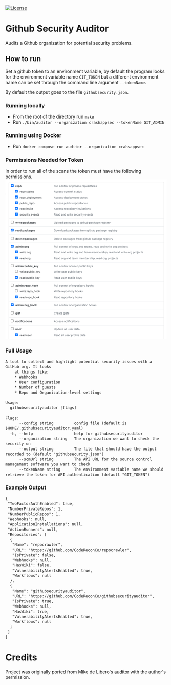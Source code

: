 [![License](https://img.shields.io/badge/License-Apache%202.0-blue.svg)](https://github.com/crashappsec/github-security-auditor/blob/main/LICENSE)
<!-- [![OpenSSF Scorecard](https://api.securityscorecards.dev/projects/github.com/ossf/scorecard/badge)](https://api.securityscorecards.dev/projects/github.com/crashappsec/github-security-auditor) -->
<!-- [![Go Report Card](https://goreportcard.com/badge/github.com/ossf/scorecard/v4)](https://goreportcard.com/report/github.com/crashappsec/github-security-auditor) -->

# Github Security Auditor
Audits a Github organization for potential security problems.

## How to run
Set a github token to an environment variable, by default the program
looks for the environment variable name `GIT_TOKEN` but a different
environment name can be set through the command line argument `--tokenName`.

By default the output goes to the file `githubsecurity.json`.

### Running locally
* From the root of the directory run `make`
* Run `./bin/auditor --organization crashappsec --tokenName GIT_ADMIN`

### Running using Docker

* Run `docker compose run auditor --organization crahsappsec`

### Permissions Needed for Token
In order to run all of the scans the token must have the following permissions.
![Github token permissions](img/github_token_permissions.png)

### Full Usage
```
A tool to collect and highlight potential security issues with a GitHub org. It looks
	at things like:
	* Webhooks
	* User configuration
	* Number of guests
	* Repo and Organization-level settings

Usage:
  githubsecurityauditor [flags]

Flags:
      --config string         config file (default is $HOME/.githubsecurityauditor.yaml)
  -h, --help                  help for githubsecurityauditor
      --organization string   The organization we want to check the security on
      --output string         The file that should have the output recorded to (default "githubsecurity.json")
      --scmUrl string         The API URL for the source control management software you want to check
      --tokenName string      The environment variable name we should retrieve the token for API authentication (default "GIT_TOKEN")
```
### Example Output
```
{
 "TwoFactorAuthEnabled": true,
 "NumberPrivateRepos": 1,
 "NumberPublicRepos": 1,
 "Webhooks": null,
 "ApplicationInstallations": null,
 "ActionRunners": null,
 "Repositories": [
  {
   "Name": "repocrawler",
   "URL": "https://github.com/CodeReconCo/repocrawler",
   "IsPrivate": false,
   "Webhooks": null,
   "HasWiki": false,
   "VulnerabilityAlertsEnabled": true,
   "Workflows": null
  },
  {
   "Name": "githubsecurityauditor",
   "URL": "https://github.com/CodeReconCo/githubsecurityauditor",
   "IsPrivate": true,
   "Webhooks": null,
   "HasWiki": true,
   "VulnerabilityAlertsEnabled": true,
   "Workflows": null
  }
 ]
}
```

# Credits

Project was originally ported from Mike de Libero's [auditor](https://github.com/CodeReconCo/githubsecurityauditor) with the author's permission.
